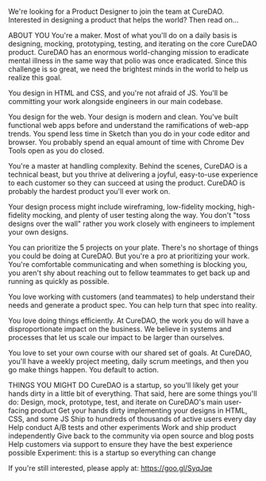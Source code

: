 We're looking for a Product Designer to join the team at CureDAO. Interested in designing a product that helps the world? Then read on…

ABOUT YOU
You're a maker. 
Most of what you'll do on a daily basis is designing, mocking, prototyping, testing, and iterating on the core CureDAO product. 
CureDAO has an enormous world-changing mission to eradicate mental illness in the same way that polio was once eradicated. 
Since this challenge is so great, we need the brightest minds in the world to help us realize this goal.

You design in HTML and CSS, and you're not afraid of JS. You'll be committing your work alongside engineers in our main codebase.

You design for the web. Your design is modern and clean. 
You've built functional web apps before and understand the ramifications of web-app trends. 
You spend less time in Sketch than you do in your code editor and browser. 
You probably spend an equal amount of time with Chrome Dev Tools open as you do closed.

You're a master at handling complexity. 
Behind the scenes, CureDAO is a technical beast, but you thrive at delivering a joyful, easy-to-use experience to each customer so they can succeed at using the product. 
CureDAO is probably the hardest product you'll ever work on.

Your design process might include wireframing, low-fidelity mocking, high-fidelity mocking, and plenty of user testing along the way. 
You don't "toss designs over the wall" rather you work closely with engineers to implement your own designs.

You can prioritize the 5 projects on your plate. There's no shortage of things you could be doing at CureDAO. 
But you're a pro at prioritizing your work. 
You're comfortable communicating and when something is blocking you, you aren't shy about reaching out to fellow teammates to get back up and running as quickly as possible.

You love working with customers (and teammates) to help understand their needs and generate a product spec. 
You can help turn that spec into reality.

You love doing things efficiently. At CureDAO, the work you do will have a disproportionate impact on the business. 
We believe in systems and processes that let us scale our impact to be larger than ourselves.

You love to set your own course with our shared set of goals. At CureDAO, you'll have a weekly project meeting, daily scrum meetings, and then you go make things happen. 
You default to action.

THINGS YOU MIGHT DO
CureDAO is a startup, so you'll likely get your hands dirty in a little bit of everything. That said, here are some things you'll do:
Design, mock, prototype, test, and iterate on CureDAO's main user-facing product
Get your hands dirty implementing your designs in HTML, CSS, and some JS
Ship to hundreds of thousands of active users every day
Help conduct A/B tests and other experiments
Work and ship product independently
Give back to the community via open source and blog posts
Help customers via support to ensure they have the best experience possible
Experiment: this is a startup so everything can change



If you're still interested, please apply at: https://goo.gl/SyqJqe
